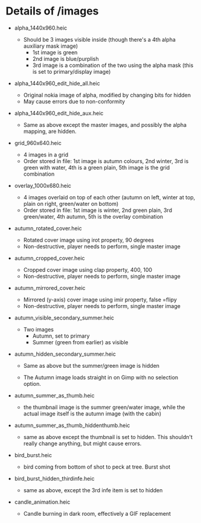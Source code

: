 # Details of /images

- alpha\_1440x960.heic
  - Should be 3 images visible inside (though there&#39;s a 4th alpha auxiliary mask image)
    - 1st image is green
    - 2nd image is blue/purplish
    - 3rd image is a combination of the two using the alpha mask (this is set to primary/display image)

- alpha\_1440x960\_edit\_hide\_all.heic
  - Original nokia image of alpha, modified by changing bits for hidden
  - May cause errors due to non-conformity

- alpha\_1440x960\_edit\_hide\_aux.heic
  - Same as above except the master images, and possibly the alpha mapping, are hidden.

- grid\_960x640.heic
  - 4 images in a grid
  - Order stored in file: 1st image is autumn colours, 2nd winter, 3rd is green with water, 4th is a green plain, 5th image is the grid combination
- overlay\_1000x680.heic
  - 4 images overlaid on top of each other (autumn on left, winter at top, plain on right, green/water on bottom)
  - Order stored in file: 1st image is winter, 2nd green plain, 3rd green/water, 4th autumn, 5th is the overlay combination

- autumn\_rotated\_cover.heic
  - Rotated cover image using irot property, 90 degrees
  - Non-destructive, player needs to perform, single master image

- autumn\_cropped\_cover.heic
  - Cropped cover image using clap property, 400, 100
  - Non-destructive, player needs to perform, single master image

- autumn\_mirrored\_cover.heic
  - Mirrored (y-axis) cover image using imir property, false =flipy
  - Non-destructive, player needs to perform, single master image

- autumn\_visible\_secondary\_summer.heic
  - Two images
    - Autumn, set to primary
    - Summer (green from earlier) as visible
- autumn\_hidden\_secondary\_summer.heic
  - Same as above but the summer/green image is hidden

  - The Autumn image loads straight in on Gimp with no selection option.
- autumn\_summer\_as\_thumb.heic
  - the thumbnail image is the summer green/water image, while the actual image itself is the autumn image (with the cabin)
- autumn\_summer\_as\_thumb\_hiddenthumb.heic
  - same as above except the thumbnail is set to hidden. This shouldn&#39;t really change anything, but might cause errors.

- bird\_burst.heic
  - bird coming from bottom of shot to peck at tree. Burst shot
- bird\_burst\_hidden\_thirdinfe.heic
  - same as above, except the 3rd infe item is set to hidden

- candle\_animation.heic
  - Candle burning in dark room, effectively a GIF replacement